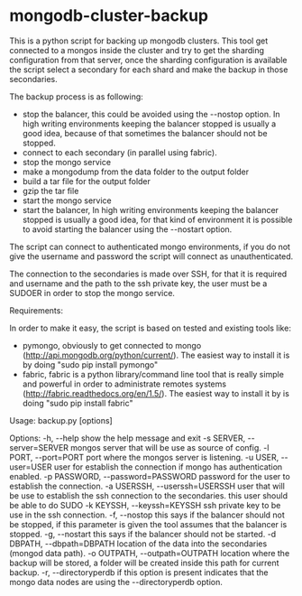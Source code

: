 mongodb-cluster-backup
======================

This is a python script for backing up mongodb clusters. This tool get connected to a mongos inside the cluster and try to get the sharding configuration from that server, once the sharding configuration is available the script select a secondary for each shard and make the backup in those secondaries.

The backup process is as following:
  * stop the balancer, this could be avoided using the --nostop option. In high writing environments keeping the balancer stopped is usually a good idea, because of that sometimes the balancer should not be stopped. 
  * connect to each secondary (in parallel using fabric).
  * stop the mongo service
  * make a mongodump from the data folder to the output folder
  * build a tar file for the output folder
  * gzip the tar file
  * start the mongo service
  * start the balancer, In high writing environments keeping the balancer stopped is usually a good idea, for that kind of environment it is possible to avoid starting the balancer using the --nostart option.

The script can connect to authenticated mongo environments, if you do not give the username and password the script will connect as unauthenticated.

The connection to the secondaries is made over SSH, for that it is required and username and the path to the ssh private key, the user must be a SUDOER in order to stop the mongo service.


Requirements:

In order to make it easy, the script is based on tested and existing tools like:
  * pymongo, obviously to get connected to mongo (http://api.mongodb.org/python/current/). The easiest way to install it is by doing "sudo pip install pymongo"
  * fabric, fabric is a python library/command line tool that is really simple and powerful in order to administrate remotes systems (http://fabric.readthedocs.org/en/1.5/).  The easiest way to install it by is doing "sudo pip install fabric"


Usage: backup.py [options]

Options:
  -h, --help
            show the help message and exit
  -s SERVER, --server=SERVER
            mongos server that will be use as source of config.
  -l PORT, --port=PORT
            port where the mongos server is listening.
  -u USER, --user=USER
            user for establish the connection if mongo has authentication enabled.
  -p PASSWORD, --password=PASSWORD
            password for the user to establish the connection.
  -a USERSSH, --userssh=USERSSH
            user that will be use to establish the ssh connection to the secondaries. this user should be able to do SUDO
  -k KEYSSH, --keyssh=KEYSSH
            ssh private key to be use in the ssh connection.
  -f, --nostop
            this says if the balancer should not be stopped, if this parameter is given the tool assumes that the balancer is stopped.
  -g, --nostart
            this says if the balancer should not be started.
  -d DBPATH, --dbpath=DBPATH
            location of the data into the secondaries (mongod data path).
  -o OUTPATH, --outpath=OUTPATH
            location where the backup will be stored, a folder will be created inside this path for current backup.
  -r, --directoryperdb
            if this option is present indicates that the mongo data nodes are using the --directoryperdb option.

